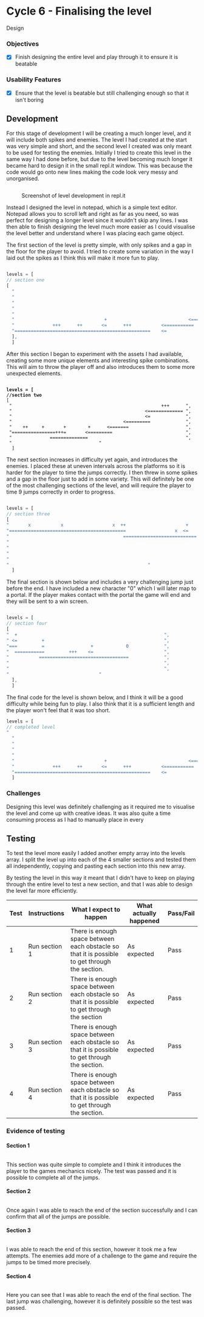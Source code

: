 # Cycle 6 - Finalising the level

Design

### Objectives

* [x] Finish designing the entire level and play through it to ensure it is beatable

### Usability Features

* [x] Ensure that the level is beatable but still challenging enough so that it isn't boring

## Development

For this stage of development I will be creating a much longer level, and it will include both spikes and enemies. The level I had created at the start was very simple and short, and the second level I created was only meant to be used for testing the enemies. Initially I tried to create this level in the same way I had done before, but due to the level becoming much longer it became hard to design it in the small repl.it window. This was because the code would go onto new lines making the code look very messy and unorganised.

<figure><img src="../.gitbook/assets/image (2) (3) (1).png" alt=""><figcaption><p>Screenshot of level development in repl.it</p></figcaption></figure>

Instead I designed the level in notepad, which is a simple text editor. Notepad allows you to scroll left and right as far as you need, so was perfect for designing a longer level since it wouldn't skip any lines. I was then able to finish designing the level much more easier as I could visualise the level better and understand where I was placing each game object.

The first section of the level is pretty simple, with only spikes and a gap in the floor for the player to avoid. I tried to create some variation in the way I laid out the spikes as I think this will make it more fun to play.&#x20;

<figure><img src="../.gitbook/assets/image (1) (5).png" alt=""><figcaption></figcaption></figure>

```javascript
levels = [ 
// section one
[
  "                                                                      ",
  "                                                                      ",
  "                                                                      ",
  "                                                                      ",
  "                                                                      ",
  "                                 +                              <=====",
  "              +++      ++       <=      +++           <===========    ",
  "==================================================    <=              "
  ],
  ]
```

After this section I began to experiment with the assets I had available, creating some more unique elements and interesting spike combinations. This will aim to throw the player off and also introduces them to some more unexpected elements.

<figure><img src="../.gitbook/assets/image (29) (1).png" alt=""><figcaption></figcaption></figure>

<pre class="language-javascript"><code class="lang-javascript"><strong>levels = [ 
</strong><strong>//section two
</strong>[
 "                                                       +++      ",
 "                                                 &#x3C;============= ",
 "                                                 &#x3C;=             ",
 "                                         &#x3C;=========             ",
 "    ++     +       +        +      &#x3C;=======                     ",
 "================+++=       &#x3C;=========                           ",
 "              ==============                                    ",
 " 								  "
  ]
</code></pre>

The next section increases in difficulty yet again, and introduces the enemies. I placed these at uneven intervals across the platforms so it is harder for the player to time the jumps correctly. I then threw in some spikes and a gap in the floor just to add in some variety. This will definitely be one of the most challenging sections of the level, and will require the player to time 9 jumps correctly in order to progress.

<figure><img src="../.gitbook/assets/image (30).png" alt=""><figcaption></figcaption></figure>

```javascript
levels = [ 
// section three
[
"       x           x                  x  ++                      +                                     ",
"===========================================                  x  <=                   x             x   ",
"                                          ===========================   ===============================",
"                                                                                                       ",
"                                                                                                       ",
"                                                                                                       ",
"                                                                                                       ",
"													"                                                                                   ],
  ]
```

&#x20;The final section is shown below and includes a very challenging jump just before the end. I have included a new character "0" which I will later map to a portal. If the player makes contact with the portal the game will end and they will be sent to a win screen.

<figure><img src="../.gitbook/assets/image (1) (3).png" alt=""><figcaption></figcaption></figure>

```javascript
levels = [ 
// section four
[
"  +                                                      ",
" <=         +                                            ",
"===         =                 +            0             ",
"  ===========         +++    <=                          ",
"           =================================             ",
"                                                         ",
"                                                         ",
"						          "                                                                                                                                                                                                                                               
  ],
  ]
```

The final code for the level is shown below, and I think it will be a good difficulty while being fun to play. I also think that it is a sufficient length and the player won't feel that it was too short.&#x20;

```javascript
levels = [ 
// completed level
"                                                                                                                          +++                  x         x              x  ++                      +                                           +                                                       ",
  "                                                                                                                    <========================================================                  x  <=                     x             x      <=         +                                             ",
  "                                                                                                                    <=                                                      ===========================   ======================================         =                 +            0              ",
  "                                                                                                            <=========                                                                                                                         ===========         +++    <=                           ",
  "                                                                       ++     +       +        +      <=======                                                                                                                                           =================================             ",
  "                                 +                              <==================+++=       <=========                                                                                                                                                                                               ",
  "              +++      ++       <=      +++           <===========                ==============                                                                                                                                                                                                       ",
  "==================================================    <=																													          "                                                                                                                                                                                                                                               
  ]
```

### Challenges

Designing this level was definitely challenging as it required me to visualise the level and come up with creative ideas. It was also quite a time consuming process as I had to manually place in every&#x20;

## Testing

To test the level more easily I added another empty array into the levels array. I split the level up into each of the 4 smaller sections and tested them all independently, copying and pasting each section into this new array.

By testing the level in this way it meant that I didn't have to keep on playing through the entire level to test a new section, and that I was able to design the level far more efficiently.

| Test | Instructions  | What I expect to happen                                                                        | What actually happened | Pass/Fail |
| ---- | ------------- | ---------------------------------------------------------------------------------------------- | ---------------------- | --------- |
| 1    | Run section 1 | There is enough space between each obstacle so that it is possible to get through the section. | As expected            | Pass      |
| 2    | Run section 2 | There is enough space between each obstacle so that it is possible to get through the section  | As expected            | Pass      |
| 3    | Run section 3 | There is enough space between each obstacle so that it is possible to get through the section. | As expected            | Pass      |
| 4    | Run section 4 | There is enough space between each obstacle so that it is possible to get through the section. | As expected            | Pass      |

### Evidence of testing

#### Section 1

<figure><img src="../.gitbook/assets/image (1) (6) (1).png" alt=""><figcaption></figcaption></figure>

This section was quite simple to complete and I think it introduces the player to the games mechanics nicely. The test was passed and it is possible to complete all of the jumps.

#### Section 2

<figure><img src="../.gitbook/assets/image (5) (3).png" alt=""><figcaption></figcaption></figure>

Once again I was able to reach the end of the section successfully and I can confirm that all of the jumps are possible.

#### Section 3

<figure><img src="../.gitbook/assets/image (4) (2) (2).png" alt=""><figcaption></figcaption></figure>

I was able to reach the end of this section, however it took me a few attempts. The enemies add more of a challenge to the game and require the jumps to be timed more precisely.&#x20;

#### Section 4

<figure><img src="../.gitbook/assets/image (5) (1).png" alt=""><figcaption></figcaption></figure>

Here you can see that I was able to reach the end of the final section. The last jump was challenging, however it is definitely possible so the test was passed.
